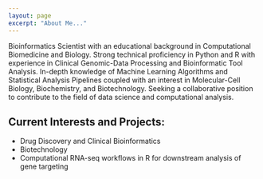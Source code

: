 ```yaml
---
layout: page
excerpt: "About Me..."
---
```


Bioinformatics Scientist with an educational background in Computational Biomedicine and Biology. Strong technical proficiency in Python and R with experience in Clinical Genomic-Data Processing and Bioinformatic Tool Analysis. In-depth knowledge of Machine Learning Algorithms and Statistical Analysis Pipelines coupled with an interest in Molecular-Cell Biology, Biochemistry, and Biotechnology. Seeking a collaborative position to contribute to the field of data science and computational analysis. 

## Current Interests and Projects:

- Drug Discovery and Clinical Bioinformatics
- Biotechnology
- Computational RNA-seq workflows in R for downstream analysis of gene targeting
